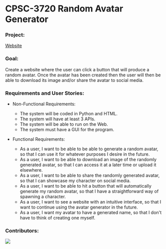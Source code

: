 #  CPSC-3720 Random Avatar Generator
### Project:
[Website](http://randomavatar.click/)
###  Goal:
Create a website where the user can click a button that will produce a random avatar. Once the avatar has been created then the user will then be able to download its image and/or share the avatar to social media. 
### Requirements and User Stories:
+ Non-Functional Requirements: 
  - The system will be coded in Python and HTML. 
  - The system will have at least 3 APIs. 
  - The system will be able to run on the Web. 
  - The system must have a GUI for the program. 

+ Functional Requirements: 
  - As a user, I want to be able to be able to generate a random avatar, so that I can use it for whatever purposes I desire in the future. 
  - As a user, I want to be able to download an image of the randomly generated avatar, so that I can access it at a later time or upload it elsewhere. 
  - As a user, I want to be able to share the randomly generated avatar, so that I can showcase my character on social media. 
  - As a user, I want to be able to hit a button that will automatically generate my random avatar, so that I have a straightforward way of spawning a character. 
  - As a user, I want to see a website with an intuitive interface, so that I want to continue using the avatar generator in the future.
  - As a user, I want my avatar to have a generated name, so that I don't have to think of creating one myself.
### Contributors:
<a href="https://github.com/SimonJHu/CPSC-3720-Randomizer/graphs/contributors">
  <img src="https://contrib.rocks/image?repo=SimonJHu/CPSC-3720-Randomizer" />
</a>
